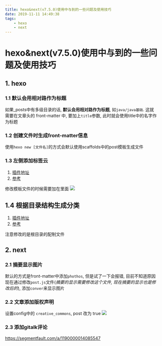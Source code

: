 ```yaml
---
title: hexo&next(v7.5.0)使用中与到的一些问题及使用技巧
date: 2019-11-11 14:49:38
tags: 
    - hexo
    - next
---
```


# hexo&next(v7.5.0)使用中与到的一些问题及使用技巧

## 1. hexo

### 1.1 默认会用相对路作为标题

如果_posts中有多级目录的话, **默认会用相对路作为标题**, 如`java/java基础`. 
这就需要在文章头的 front-matter 中, 要加上`title`参数, 此时就会使用title中的名字作为标题

### 1.2 创建文件时生成front-matter信息 

使用`hexo new [文件名]`的方式会默认使用scaffolds中的post模板生成文件

### 1.3 左侧添加标签云

1. [插件地址](https://github.com/MikeCoder/hexo-tag-cloud)
2. [参考](https://blog.csdn.net/Aoman_Hao/article/details/89416634)

修改模板文件的时候需要加在里面
![](https://mynoteimg.oss-cn-beijing.aliyuncs.com/20191113203229.png)

## 1.4 根据目录结构生成分类

1. [插件地址](https://github.com/xu-song/hexo-auto-category)
2. [参考](https://blog.eson.org/pub/e2f6e239/)

注意修改的是根目录的配制文件

## 2. next

### 2.1 摘要显示图片

默认的方式是front-matter中添加`phothos`, 但是试了一下会报错, 目前不知道原因
现在通过修改`post.js`文件(*摘要的显示需要修改这个文件, 现在摘要的显示也是修改后的*), 添加`conver`来显示图片

### 2.2 文章添加版权声明

设置config中的 `creative_commons`, post 改为 true
![](https://mynoteimg.oss-cn-beijing.aliyuncs.com/20191113105946.png)

### 2.3 添加gitalk评论

<https://segmentfault.com/a/1190000014085547>